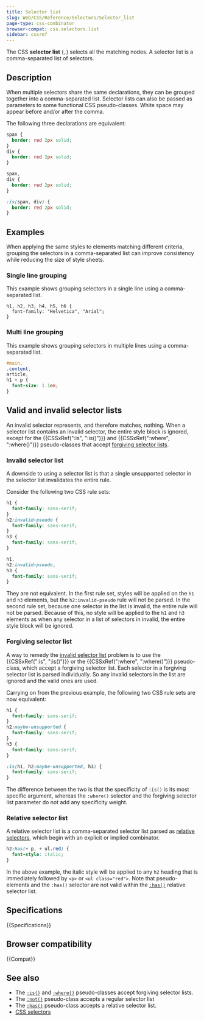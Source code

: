 ```yaml
---
title: Selector list
slug: Web/CSS/Reference/Selectors/Selector_list
page-type: css-combinator
browser-compat: css.selectors.list
sidebar: cssref
---
```


The CSS **selector list** (`,`) selects all the matching nodes. A selector list is a comma-separated list of selectors.

## Description

When multiple selectors share the same declarations, they can be grouped together into a comma-separated list. Selector lists can also be passed as parameters to some functional CSS pseudo-classes. White space may appear before and/or after the comma.

The following three declarations are equivalent:

```css
span {
  border: red 2px solid;
}
div {
  border: red 2px solid;
}
```

```css
span,
div {
  border: red 2px solid;
}
```

```css
:is(span, div) {
  border: red 2px solid;
}
```

## Examples

When applying the same styles to elements matching different criteria, grouping the selectors in a comma-separated list can improve consistency while reducing the size of style sheets.

### Single line grouping

This example shows grouping selectors in a single line using a comma-separated list.

```css-nolint
h1, h2, h3, h4, h5, h6 {
  font-family: "Helvetica", "Arial";
}
```

### Multi line grouping

This example shows grouping selectors in multiple lines using a comma-separated list.

```css
#main,
.content,
article,
h1 + p {
  font-size: 1.1em;
}
```

## Valid and invalid selector lists

An invalid selector represents, and therefore matches, nothing. When a selector list contains an invalid selector, the entire style block is ignored, except for the {{CSSxRef(":is", ":is()")}} and {{CSSxRef(":where", ":where()")}} pseudo-classes that accept [forgiving selector lists](#forgiving_selector_list).

### Invalid selector list

A downside to using a selector list is that a single unsupported selector in the selector list invalidates the entire rule.

Consider the following two CSS rule sets:

```css
h1 {
  font-family: sans-serif;
}
h2:invalid-pseudo {
  font-family: sans-serif;
}
h3 {
  font-family: sans-serif;
}
```

```css
h1,
h2:invalid-pseudo,
h3 {
  font-family: sans-serif;
}
```

They are not equivalent. In the first rule set, styles will be applied on the `h1` and `h3` elements, but the `h2:invalid-pseudo` rule will not be parsed. In the second rule set, because one selector in the list is invalid, the entire rule will not be parsed. Because of this, no style will be applied to the `h1` and `h3` elements as when any selector in a list of selectors in invalid, the entire style block will be ignored.

### Forgiving selector list

A way to remedy the [invalid selector list](#invalid_selector_list) problem is to use the {{CSSxRef(":is", ":is()")}} or the {{CSSxRef(":where", ":where()")}} pseudo-class, which accept a forgiving selector list. Each selector in a forgiving selector list is parsed individually. So any invalid selectors in the list are ignored and the valid ones are used.

Carrying on from the previous example, the following two CSS rule sets are now equivalent:

```css
h1 {
  font-family: sans-serif;
}
h2:maybe-unsupported {
  font-family: sans-serif;
}
h3 {
  font-family: sans-serif;
}
```

```css
:is(h1, h2:maybe-unsupported, h3) {
  font-family: sans-serif;
}
```

The difference between the two is that the specificity of `:is()` is its most specific argument, whereas the `:where()` selector and the forgiving selector list parameter do not add any specificity weight.

### Relative selector list

A relative selector list is a comma-separated selector list parsed as [relative selectors](/en-US/docs/Web/CSS/CSS_selectors/Selector_structure#relative_selector), which begin with an explicit or implied combinator.

```css
h2:has(+ p, + ul.red) {
  font-style: italic;
}
```

In the above example, the italic style will be applied to any `h2` heading that is immediately followed by `<p>` or `<ul class="red">`. Note that pseudo-elements and the `:has()` selector are not valid within the [`:has()`](/en-US/docs/Web/CSS/:has) relative selector list.

## Specifications

{{Specifications}}

## Browser compatibility

{{Compat}}

## See also

- The [`:is()`](/en-US/docs/Web/CSS/:is) and [`:where()`](/en-US/docs/Web/CSS/:where) pseudo-classes accept forgiving selector lists.
- The [`:not()`](/en-US/docs/Web/CSS/:not) pseudo-class accepts a regular selector list
- The [`:has()`](/en-US/docs/Web/CSS/:has) pseudo-class accepts a relative selector list.
- [CSS selectors](/en-US/docs/Web/CSS/CSS_selectors)
